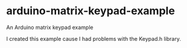 # arduino-matrix-keypad-example
An Arduino matrix keypad example

I created this example cause I had problems with the Keypad.h library.

